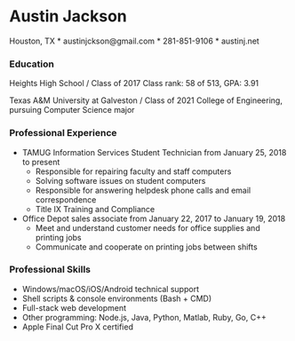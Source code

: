<div class="hero">
<h1>Austin Jackson</h1>
<p>Houston, TX * austinjckson@gmail.com * 281-851-9106 * austinj.net</p>
</div>

<!-- Main body starts here  --->

### Education

<span class="subtitle">Heights High School / Class of 2017</span>
Class rank: 58 of 513, GPA: 3.91

<span class="subtitle">Texas A&M University at Galveston / Class of 2021</span>
College of Engineering, pursuing Computer Science major

### Professional Experience

- TAMUG Information Services Student Technician from January 25, 2018 to present
    - Responsible for repairing faculty and staff computers
    - Solving software issues on student computers
    - Responsible for answering helpdesk phone calls and email correspondence
    - Title IX Training and Compliance
- Office Depot sales associate from January 22, 2017 to January 19, 2018
    - Meet and understand customer needs for office supplies and printing jobs
    - Communicate and cooperate on printing jobs between shifts

### Professional Skills
- Windows/macOS/iOS/Android technical support
- Shell scripts & console environments (Bash + CMD)
- Full-stack web development
- Other programming: Node.js, Java, Python, Matlab, Ruby, Go, C++
- Apple Final Cut Pro X certified
